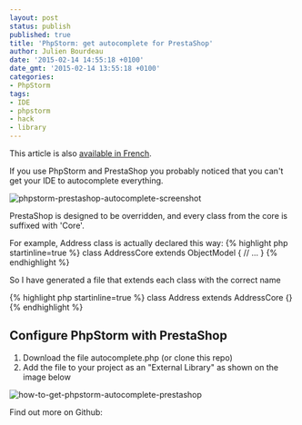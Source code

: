 ```yaml
---
layout: post
status: publish
published: true
title: 'PhpStorm: get autocomplete for PrestaShop'
author: Julien Bourdeau
date: '2015-02-14 14:55:18 +0100'
date_gmt: '2015-02-14 13:55:18 +0100'
categories:
- PhpStorm
tags:
- IDE
- phpstorm
- hack
- library
---
```


This article is also [available in French](http://blog.julienbourdeau.com/geek/phpstorm-lautocompletion-avec-prestashop/).

If you use PhpStorm and PrestaShop you probably noticed that you can't get your IDE to autocomplete everything.

![phpstorm-prestashop-autocomplete-screenshot](http://www.sigerr.org/wp-content/uploads/2015/02/phpstorm-prestashop-autocomplete-screenshot.png)

PrestaShop is designed to be overridden, and every class from the core is suffixed with 'Core'.

For example, Address class is actually declared this way:
{% highlight php startinline=true %}
class AddressCore extends ObjectModel
{
  // ...
}
{% endhighlight %}

So I have generated a file that extends each class with the correct name

{% highlight php startinline=true %}
class Address extends AddressCore {}
{% endhighlight %}

## Configure PhpStorm with PrestaShop

1. Download the file autocomplete.php (or clone this repo)
1. Add the file to your project as an "External Library" as shown on the image below

![how-to-get-phpstorm-autocomplete-prestashop](http://www.sigerr.org/wp-content/uploads/2015/02/how-to-get-phpstorm-autocomplete-prestashop.png)

Find out more on Github: [](https://github.com/julienbourdeau/PhpStorm-PrestaShop-Autocomplete)
